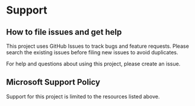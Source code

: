 # Support

## How to file issues and get help  

This project uses GitHub Issues to track bugs and feature requests. Please search the existing 
issues before filing new issues to avoid duplicates.

For help and questions about using this project, please create an issue.

## Microsoft Support Policy  

Support for this project is limited to the resources listed above.
